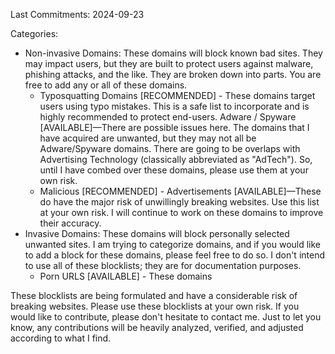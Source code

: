 
Last Commitments: 2024-09-23

Categories:
  * Non-invasive Domains: These domains will block known bad sites. They may impact users, but they are built to protect users against malware, phishing attacks, and the like. They are broken down into parts. You are free to add any or all of these domains.
      - Typosquatting Domains [RECOMMENDED] - These domains target users using typo mistakes. This is a safe list to incorporate and is highly recommended to protect end-users.
      Adware / Spyware [AVAILABLE]—There are possible issues here. The domains that I have acquired are unwanted, but they may not all be Adware/Spyware domains. There are going to be overlaps with Advertising Technology (classically abbreviated as "AdTech"). So, until I have combed over these domains, please use them at your own risk.
      - Malicious [RECOMMENDED] -
      Advertisements [AVAILABLE]—These do have the major risk of unwillingly breaking websites. Use this list at your own risk. I will continue to work on these domains to improve their accuracy.
  * Invasive Domains: These domains will block personally selected unwanted sites. I am trying to categorize domains, and if you would like to add a block for these domains, please feel free to do so. I don't intend to use all of these blocklists; they are for documentation purposes.
      - Porn URLS [AVAILABLE] - These domains 

These blocklists are being formulated and have a considerable risk of breaking websites. Please use these blocklists at your own risk. If you would like to contribute, please don't hesitate to contact me. Just to let you know, any contributions will be heavily analyzed, verified, and adjusted according to what I find.
